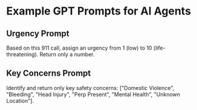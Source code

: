 # Example GPT Prompts for AI Agents

## Urgency Prompt
Based on this 911 call, assign an urgency from 1 (low) to 10 (life-threatening). Return only a number.

## Key Concerns Prompt
Identify and return only key safety concerns: ["Domestic Violence", "Bleeding", "Head Injury", "Perp Present", "Mental Health", "Unknown Location"].
